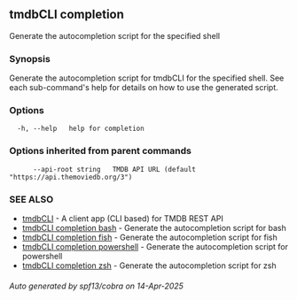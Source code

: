 ## tmdbCLI completion

Generate the autocompletion script for the specified shell

### Synopsis

Generate the autocompletion script for tmdbCLI for the specified shell.
See each sub-command's help for details on how to use the generated script.


### Options

```
  -h, --help   help for completion
```

### Options inherited from parent commands

```
      --api-root string   TMDB API URL (default "https://api.themoviedb.org/3")
```

### SEE ALSO

* [tmdbCLI](tmdbCLI.md)	 - A client app (CLI based) for TMDB REST API
* [tmdbCLI completion bash](tmdbCLI_completion_bash.md)	 - Generate the autocompletion script for bash
* [tmdbCLI completion fish](tmdbCLI_completion_fish.md)	 - Generate the autocompletion script for fish
* [tmdbCLI completion powershell](tmdbCLI_completion_powershell.md)	 - Generate the autocompletion script for powershell
* [tmdbCLI completion zsh](tmdbCLI_completion_zsh.md)	 - Generate the autocompletion script for zsh

###### Auto generated by spf13/cobra on 14-Apr-2025
